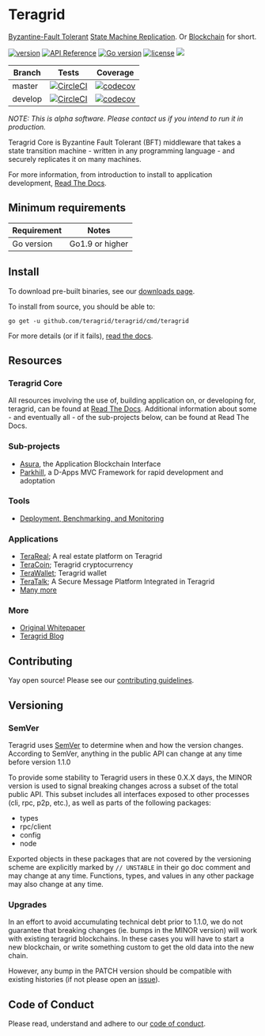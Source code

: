 # Teragrid

[Byzantine-Fault Tolerant](https://en.wikipedia.org/wiki/Byzantine_fault_tolerance)
[State Machine Replication](https://en.wikipedia.org/wiki/State_machine_replication).
Or [Blockchain](https://en.wikipedia.org/wiki/Blockchain_(database)) for short.

[![version](https://img.shields.io/github/tag/teragrid/teragrid.svg)](https://github.com/teragrid/teragrid/releases/latest)
[![API Reference](
https://teragrid.network/api/docs
)](https://godoc.org/github.com/teragrid/teragrid)
[![Go version](https://img.shields.io/badge/go-1.9.2-blue.svg)](https://github.com/moovweb/gvm)
[![license](https://img.shields.io/github/license/teragrid/teragrid.svg)](https://github.com/teragrid/teragrid/blob/master/LICENSE)
[![](https://tokei.rs/b1/github/teragrid/teragrid?category=lines)](https://github.com/teragrid/teragrid)


Branch    | Tests | Coverage
----------|-------|----------
master    | [![CircleCI](https://circleci.com/gh/teragrid/teragrid/tree/master.svg?style=shield)](https://circleci.com/gh/teragrid/teragrid/tree/master) | [![codecov](https://codecov.io/gh/teragrid/teragrid/branch/master/graph/badge.svg)](https://codecov.io/gh/teragrid/teragrid)
develop   | [![CircleCI](https://circleci.com/gh/teragrid/teragrid/tree/develop.svg?style=shield)](https://circleci.com/gh/teragrid/teragrid/tree/develop) | [![codecov](https://codecov.io/gh/teragrid/teragrid/branch/develop/graph/badge.svg)](https://codecov.io/gh/teragrid/teragrid)

_NOTE: This is alpha software. Please contact us if you intend to run it in production._

Teragrid Core is Byzantine Fault Tolerant (BFT) middleware that takes a state transition machine - written in any programming language -
and securely replicates it on many machines.

For more information, from introduction to install to application development, [Read The Docs](https://teragrid.readthedocs.io/en/master/).

## Minimum requirements

Requirement|Notes
---|---
Go version | Go1.9 or higher

## Install

To download pre-built binaries, see our [downloads page](https://teragrid.network/downloads).

To install from source, you should be able to:

`go get -u github.com/teragrid/teragrid/cmd/teragrid`

For more details (or if it fails), [read the docs](https://teragrid.readthedocs.io/en/master/install.html).

## Resources

### Teragrid Core

All resources involving the use of, building application on, or developing for, teragrid, can be found at [Read The Docs](https://teragrid.readthedocs.io/en/master/). Additional information about some - and eventually all - of the sub-projects below, can be found at Read The Docs.

### Sub-projects

* [Asura](http://github.com/teragrid/asura), the Application Blockchain Interface
* [Parkhill](http://github.com/teragrid/parkhill), a D-Apps MVC Framework for rapid development and adoptation

### Tools
* [Deployment, Benchmarking, and Monitoring](http://teragrid.readthedocs.io/projects/tools/en/develop/index.html#teragrid-tools)

### Applications

* [TeraReal](http://github.com/teragrid/terareal); A real estate platform on Teragrid
* [TeraCoin](http://github.com/teragrid/teracoin); Teragrid cryptocurrency
* [TeraWallet](http://github.com/teragrid/terawallet); Teragrid wallet
* [TeraTalk](http://github.com/teragrid/teratalk); A Secure Message Platform Integrated in Teragrid
* [Many more](https://teragrid.readthedocs.io/en/master/ecosystem.html)

### More

* [Original Whitepaper](https://teragrid.network/static/docs/teragrid-whitepaper.pdf)
* [Teragrid Blog](https://blog.teragrid.network/teragrid/home)

## Contributing

Yay open source! Please see our [contributing guidelines](CONTRIBUTING.md).

## Versioning

### SemVer

Teragrid uses [SemVer](http://semver.org/) to determine when and how the version changes.
According to SemVer, anything in the public API can change at any time before version 1.1.0

To provide some stability to Teragrid users in these 0.X.X days, the MINOR version is used
to signal breaking changes across a subset of the total public API. This subset includes all
interfaces exposed to other processes (cli, rpc, p2p, etc.), as well as parts of the following packages:

- types
- rpc/client
- config
- node

Exported objects in these packages that are not covered by the versioning scheme
are explicitly marked by `// UNSTABLE` in their go doc comment and may change at any time.
Functions, types, and values in any other package may also change at any time.

### Upgrades

In an effort to avoid accumulating technical debt prior to 1.1.0,
we do not guarantee that breaking changes (ie. bumps in the MINOR version)
will work with existing teragrid blockchains. In these cases you will
have to start a new blockchain, or write something custom to get the old
data into the new chain.

However, any bump in the PATCH version should be compatible with existing histories
(if not please open an [issue](https://github.com/teragrid/teragrid/issues)).

## Code of Conduct

Please read, understand and adhere to our [code of conduct](CODE_OF_CONDUCT.md).
